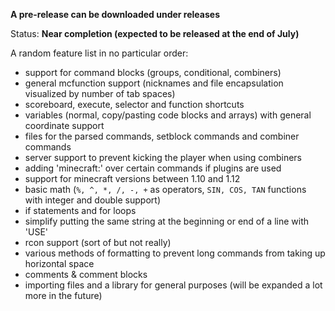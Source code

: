 **A pre-release can be downloaded under releases**

Status: **Near completion (expected to be released at the end of July)**

A random feature list in no particular order:
* support for command blocks (groups, conditional, combiners)
* general mcfunction support (nicknames and file encapsulation visualized by number of tab spaces)
* scoreboard, execute, selector and function shortcuts
* variables (normal, copy/pasting code blocks and arrays) with general coordinate support
* files for the parsed commands, setblock commands and combiner commands
* server support to prevent kicking the player when using combiners
* adding 'minecraft:' over certain commands if plugins are used
* support for minecraft versions between 1.10 and 1.12
* basic math (`%, ^, *, /, -, +` as operators, `SIN, COS, TAN` functions with integer and double support)
* if statements and for loops
* simplify putting the same string at the beginning or end of a line with 'USE'
* rcon support (sort of but not really)
* various methods of formatting to prevent long commands from taking up horizontal space
* comments & comment blocks
* importing files and a library for general purposes (will be expanded a lot more in the future)
